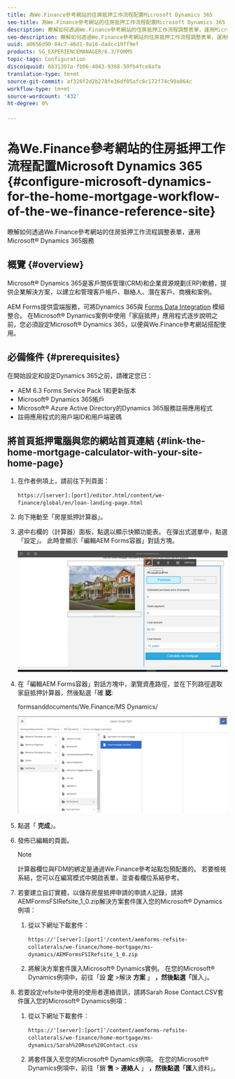 ```yaml
---
title: 為We.Finance參考網站的住房抵押工作流程配置Microsoft Dynamics 365
seo-title: 為We.Finance參考網站的住房抵押工作流程配置Microsoft Dynamics 365
description: 瞭解如何透過We.Finance參考網站的住房抵押工作流程調整表單，運用Microsoft® Dynamics 365服務
seo-description: 瞭解如何透過We.Finance參考網站的住房抵押工作流程調整表單，運用Microsoft® Dynamics 365服務
uuid: a0656d90-84c7-46d1-9a16-dadcc19ff9ef
products: SG_EXPERIENCEMANAGER/6.3/FORMS
topic-tags: Configuration
discoiquuid: 6b31397a-fb06-4043-9368-59fb4fce8afa
translation-type: tm+mt
source-git-commit: af326f2d2b278fe36df05afc8c172f74c99a064c
workflow-type: tm+mt
source-wordcount: '432'
ht-degree: 0%

---
```



# 為We.Finance參考網站的住房抵押工作流程配置Microsoft Dynamics 365 {#configure-microsoft-dynamics-for-the-home-mortgage-workflow-of-the-we-finance-reference-site}

瞭解如何透過We.Finance參考網站的住房抵押工作流程調整表單，運用Microsoft® Dynamics 365服務

## 概覽 {#overview}

Microsoft® Dynamics 365是客戶關係管理(CRM)和企業資源規劃(ERP)軟體，提供企業解決方案，以建立和管理客戶帳戶、聯絡人、潛在客戶、商機和案例。

AEM Forms提供雲端服務，可將Dynamics 365與 [Forms Data Integration](/help/forms/using/data-integration.md) 模組整合。 在Microsoft® Dynamics案例中使用「家庭抵押」應用程式逐步說明之前，您必須設定Microsoft® Dynamics 365，以便與We.Finance參考網站搭配使用。

## 必備條件 {#prerequisites}

在開始設定和設定Dynamics 365之前，請確定您已：

* AEM 6.3 Forms Service Pack 1和更新版本
* Microsoft® Dynamics 365帳戶
* Microsoft® Azure Active Directory的Dynamics 365服務註冊應用程式
* 註冊應用程式的用戶端ID和用戶端密碼

## 將首頁抵押電腦與您的網站首頁連結 {#link-the-home-mortgage-calculator-with-your-site-home-page}

1. 在作者例項上，請前往下列頁面：

   `https://[server]:[port]/editor.html/content/we-finance/global/en/loan-landing-page.html`

1. 向下捲動至「房屋抵押計算器」。
1. 選中右欄的（計算器）面板，點選以顯示快顯功能表。 在彈出式選單中，點選「設定」。 此時會顯示「編輯AEM Forms容器」對話方塊。

   ![計算器配置面板](assets/calculatorconfigurepanel.png)

1. 在「編輯AEM Forms容器」對話方塊中，瀏覽資產路徑，並在下列路徑選取家庭抵押計算器，然後點選「確 **認**:

   formsanddocuments/We.Finance/MS Dynamics/

   ![selectassetpath](assets/selectassetpath.png)

1. 點選「 **完成**」。
1. 發佈已編輯的頁面。

   >[!NOTE]
   >
   >計算器欄位與FDM的綁定是通過We.Finance參考站點包預配置的。 若要檢視系結，您可以在編寫模式中開啟表單，並查看欄位系結參考。

1. 若要建立自訂實體，以儲存房屋抵押申請的申請人記錄，請將AEMFormsFSIRefsite_1_0.zip解決方案套件匯入您的Microsoft® Dynamics例項：

   1. 從以下網址下載套件：

      `https://'[server]:[port]'/content/aemforms-refsite-collaterals/we-finance/home-mortgage/ms-dynamics/AEMFormsFSIRefsite_1_0.zip`

   1. 將解決方案套件匯入Microsoft® Dynamics實例。 在您的Microsoft® Dynamics例項中，前往「設 **定** >解決 **方案** 」 **，然後點選「**&#x200B;匯入」。

1. 若要設定refsite中使用的使用者連絡資訊，請將Sarah Rose Contact.CSV套件匯入您的Microsoft® Dynamics例項：

   1. 從以下網址下載套件：

      `https://'[server]:[port]'/content/aemforms-refsite-collaterals/we-finance/home-mortgage/ms-dynamics/Sarah%20Rose%20Contact.csv`

   1. 將套件匯入至您的Microsoft® Dynamics例項。 在您的Microsoft® Dynamics例項中，前往「銷 **售** > **連絡人** 」 **，然後點選「匯**&#x200B;入資料」。

